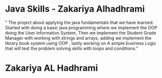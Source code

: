 # Java Skills - Zakariya Alhadhrami

" The project about applying the java fundamentals that we have learned. Started with doing a basic java programming where we implement the OOP doing the User information System, Then we implement the Student Grade Manager with working with strings and arrays, adding we implement the library book system using OOP , lastly working on A simple business Logic that will test the problem solving skills with loops and conditions."

# Zakariya AL Hadhrami
